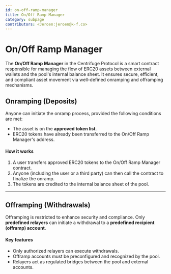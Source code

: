 ```yaml
---
id: on-off-ramp-manager
title: On/Off Ramp Manager
category: subpage
contributors: <Jeroen:jeroen@k-f.co>
---
```


# On/Off Ramp Manager

The **On/Off Ramp Manager** in the Centrifuge Protocol is a smart contract responsible for managing the flow of ERC20 assets between external wallets and the pool's internal balance sheet. It ensures secure, efficient, and compliant asset movement via well-defined onramping and offramping mechanisms.

## Onramping (Deposits)

Anyone can initiate the onramp process, provided the following conditions are met:

* The asset is on the **approved token list**.
* ERC20 tokens have already been transferred to the On/Off Ramp Manager's address.

#### How it works

1. A user transfers approved ERC20 tokens to the On/Off Ramp Manager contract.
2. Anyone (including the user or a third party) can then call the contract to finalize the onramp.
3. The tokens are credited to the internal balance sheet of the pool.

---

## Offramping (Withdrawals)

Offramping is restricted to enhance security and compliance. Only **predefined relayers** can initiate a withdrawal to a **predefined recipient (offramp) account**.

#### Key features

* Only authorized relayers can execute withdrawals.
* Offramp accounts must be preconfigured and recognized by the pool.
* Relayers act as regulated bridges between the pool and external accounts.
